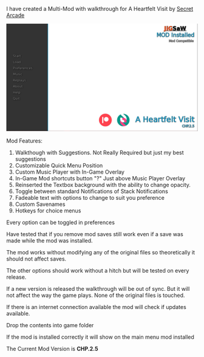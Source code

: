 I have created a Multi-Mod with walkthrough for A Heartfelt Visit by [Secret Arcade](https://www.patreon.com/SecretArcade)

![screenshot](screenshots/01_main_menu.jpg)

Mod Features:
  1. Walkthough with Suggestions. Not Really Required but just my best suggestions
  2. Customizable Quick Menu Position
  3. Custom Music Player with In-Game Overlay
  4. In-Game Mod shortcuts button "?" Just above Music Player Overlay
  5. Reinserted the Textbox background with the ability to change opacity.
  6. Toggle between standard Notifications of Stack Notifications
  7. Fadeable text with options to change to suit you preference
  8. Custom Savenames
  9. Hotkeys for choice menus

Every option can be toggled in preferences

Have tested that if you remove mod saves still work even if a save was made while the mod was installed.

The mod works without modifying any of the original files so theoretically it should not affect saves.

The other options should work without a hitch but will be tested on every release.

If a new version is released the walkthrough will be out of sync. But it will not affect the way the game
plays. None of the original files is touched.

If there is an internet connection available the mod will check if updates available.

Drop the contents into game folder

If the mod is installed correctly it will show on the main menu mod installed

The Current Mod Version is **CHP.2.5**
